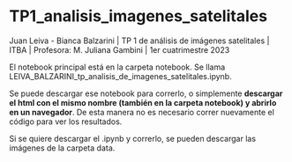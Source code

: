 # TP1_analisis_imagenes_satelitales
Juan Leiva - Bianca Balzarini | TP 1 de análisis de imágenes satelitales | ITBA | Profesora: M. Juliana Gambini | 1er cuatrimestre 2023

El notebook principal está en la carpeta notebook. Se llama LEIVA_BALZARINI_tp_analisis_de_imagenes_satelitales.ipynb.

Se puede descargar ese notebook para correrlo, o simplemente **descargar el html con el mismo nombre (también en la carpeta notebook) y abrirlo en un navegador**. De esta manera no es necesario correr nuevamente el código para ver los resultados.

Si se quiere descargar el .ipynb y correrlo, se pueden descargar las imágenes de la carpeta data.